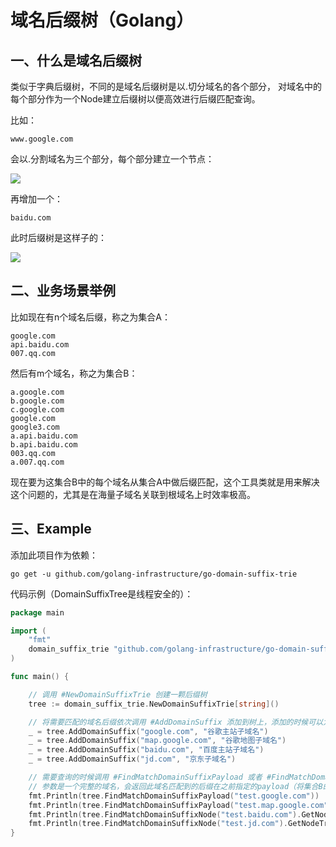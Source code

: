 # 域名后缀树（Golang）

## 一、什么是域名后缀树

类似于字典后缀树，不同的是域名后缀树是以.切分域名的各个部分， 对域名中的每个部分作为一个Node建立后缀树以便高效进行后缀匹配查询。

比如：

```text
www.google.com
```

会以.分割域名为三个部分，每个部分建立一个节点：

![](.README_images/5f9cf648.png)

再增加一个：

```text
baidu.com
```

此时后缀树是这样子的：

![](.README_images/b7910457.png)

## 二、业务场景举例

比如现在有n个域名后缀，称之为集合A：

```text
google.com
api.baidu.com
007.qq.com
```

然后有m个域名，称之为集合B：

```text
a.google.com
b.google.com
c.google.com
google.com
google3.com
a.api.baidu.com
b.api.baidu.com
003.qq.com
a.007.qq.com
```

现在要为这集合B中的每个域名从集合A中做后缀匹配，这个工具类就是用来解决这个问题的，尤其是在海量子域名关联到根域名上时效率极高。

## 三、Example

添加此项目作为依赖：

```text
go get -u github.com/golang-infrastructure/go-domain-suffix-trie
```

代码示例（DomainSuffixTree是线程安全的）：

```go
package main

import (
	"fmt"
	domain_suffix_trie "github.com/golang-infrastructure/go-domain-suffix-trie"
)

func main() {

	// 调用 #NewDomainSuffixTrie 创建一颗后缀树
	tree := domain_suffix_trie.NewDomainSuffixTrie[string]()

	// 将需要匹配的域名后缀依次调用 #AddDomainSuffix 添加到树上，添加的时候可以为后缀指定一个payload（使用集合A构建树）
	_ = tree.AddDomainSuffix("google.com", "谷歌主站子域名")
	_ = tree.AddDomainSuffix("map.google.com", "谷歌地图子域名")
	_ = tree.AddDomainSuffix("baidu.com", "百度主站子域名")
	_ = tree.AddDomainSuffix("jd.com", "京东子域名")

	// 需要查询的时候调用 #FindMatchDomainSuffixPayload 或者 #FindMatchDomainSuffixNode 查询，
	// 参数是一个完整的域名，会返回此域名匹配到的后缀在之前指定的payload（将集合B的每个元素依次在树上查询）
	fmt.Println(tree.FindMatchDomainSuffixPayload("test.google.com"))               // output: 谷歌主站子域名
	fmt.Println(tree.FindMatchDomainSuffixPayload("test.map.google.com"))           // output: 谷歌地图子域名
	fmt.Println(tree.FindMatchDomainSuffixNode("test.baidu.com").GetNodeTriePath()) // output: baidu.com
	fmt.Println(tree.FindMatchDomainSuffixNode("test.jd.com").GetNodeTrieValue())   // output: jd
}
```
